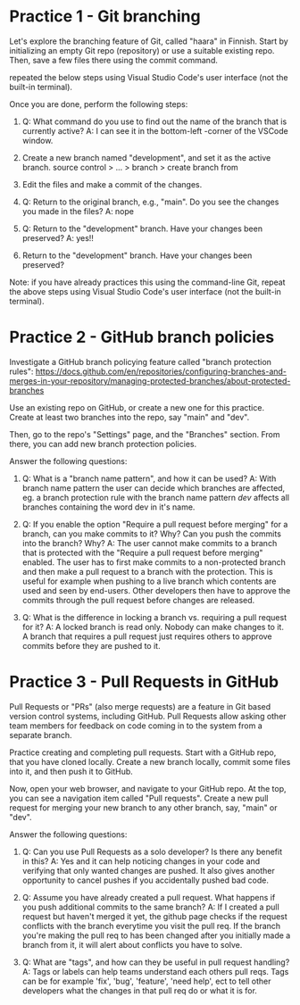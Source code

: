 # Practice 1 - Git branching
Let's explore the branching feature of Git, called "haara" in Finnish. Start by initializing an empty Git
repo (repository) or use a suitable existing repo. Then, save a few files there using the commit command.

repeated the below steps using Visual Studio Code's user interface (not the built-in terminal).

Once you are done, perform the following steps:

1.  Q: What command do you use to find out the name of the branch that is currently active?
    A: I can see it in the bottom-left -corner of the VSCode window.

2.  Create a new branch named "development", and set it as the active branch.
    source control > ... > branch > create branch from
    
3. Edit the files and make a commit of the changes.

4.  Q: Return to the original branch, e.g., "main". Do you see the changes you made in the files? 
    A: nope
    
5.  Q: Return to the "development" branch. Have your changes been preserved?
    A: yes!!

5. Return to the "development" branch. Have your changes been preserved?

Note: if you have already practices this using the command-line Git, repeat the above steps using Visual Studio Code's user interface (not the built-in terminal).

# Practice 2 - GitHub branch policies

Investigate a GitHub branch policying feature called "branch protection rules":
https://docs.github.com/en/repositories/configuring-branches-and-merges-in-your-repository/managing-protected-branches/about-protected-branches

Use an existing repo on GitHub, or create a new one for this practice. Create at least two branches into the repo, say "main" and "dev".

Then, go to the repo's "Settings" page, and the "Branches" section. From there, you can add new branch protection policies.

Answer the following questions:

1.  Q: What is a "branch name pattern", and how it can be used?
    A: With branch name pattern the user can decide which branches are affected, eg. a branch protection rule with the branch name pattern *dev* affects all branches containing the word dev in it's name.

2.  Q: If you enable the option "Require a pull request before merging" for a branch, can you make commits to it? Why? Can you push the commits into the branch? Why?
    A: The user cannot make commits to a branch that is protected with the "Require a pull request before merging" enabled. The user has to first make commits to a non-protected branch and then make a pull request to a branch with the protection. This is useful for example when pushing to a live branch which contents are used and seen by end-users. Other developers then have to approve the commits through the pull request before changes are released. 

3.  Q: What is the difference in locking a branch vs. requiring a pull request for it?
    A: A locked branch is read only. Nobody can make changes to it. A branch that requires a pull request just requires others to approve commits before they are pushed to it. 

# Practice 3 - Pull Requests in GitHub

Pull Requests or "PRs" (also merge requests) are a feature in Git based version control systems, including GitHub.
Pull Requests allow asking other team members for feedback on code coming in to the system from a separate branch.

Practice creating and completing pull requests. Start with a GitHub repo, that you have cloned locally. Create
a new branch locally, commit some files into it, and then push it to GitHub.

Now, open your web browser, and navigate to your GitHub repo. At the top, you can see a navigation item called "Pull requests".
Create a new pull request for merging your new branch to any other branch, say, "main" or "dev".

Answer the following questions:

1.  Q: Can you use Pull Requests as a solo developer? Is there any benefit in this?
    A: Yes and it can help noticing changes in your code and verifying that only wanted changes are pushed. It also gives another opportunity to cancel pushes if you accidentally pushed bad code.
2.  Q: Assume you have already created a pull request. What happens if you push additional commits to the same branch?
    A: If I created a pull request but haven't merged it yet, the github page checks if the request conflicts with the branch everytime you visit the pull req. If the branch you're making the pull req to has been changed after you initially made a branch from it, it will alert about conflicts you have to solve.

3.  Q: What are "tags", and how can they be useful in pull request handling?
    A: Tags or labels can help teams understand each others pull reqs. Tags can be for example 'fix', 'bug', 'feature', 'need help', ect to tell other developers what the changes in that pull req do or what it is for.

